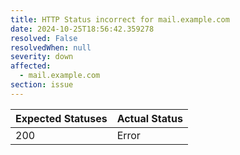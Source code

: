 ```yaml
---
title: HTTP Status incorrect for mail.example.com
date: 2024-10-25T18:56:42.359278
resolved: False
resolvedWhen: null
severity: down
affected:
  - mail.example.com
section: issue
---
```


| Expected Statuses | Actual Status  |
|-------------------|----------------|
| 200 | Error |
